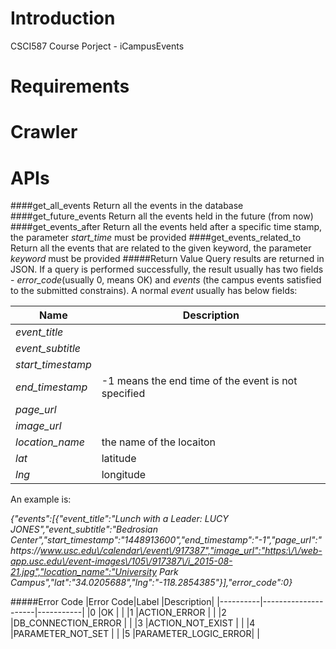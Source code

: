 # Introduction
CSCI587 Course Porject - iCampusEvents
# Requirements
# Crawler
# APIs
####get_all_events
Return all the events in the database
####get_future_events
Return all the events held in the future (from now)
####get_events_after
Return all the events held after a specific time stamp, the parameter _start_time_ must be provided
####get_events_related_to
Return all the events that are related to the given keyword, the parameter _keyword_ must be provided
#####Return Value
Query results are returned in JSON. If a query is performed successfully, the result usually has two fields - _error_code_(usually 0, means OK) and _events_ (the campus events satisfied to the submitted constrains). A normal _event_ usually has below fields:

|Name             |Description                                        |
|-----------------|---------------------------------------------------|
|_event_title_    |                                                   |
|_event_subtitle_ |                                                   |
|_start_timestamp_|                                                   |
|_end_timestamp_  |-1 means the end time of the event is not specified|
|_page_url_       |                                                   |
|_image_url_      |                                                   |
|_location_name_  |the name of the locaiton                           |
|_lat_            |latitude                                           |
|_lng_            |longitude                                          |

An example is:


_{"events":[{"event_title":"Lunch with a Leader: LUCY JONES","event_subtitle":"Bedrosian Center","start_timestamp":"1448913600","end_timestamp":"-1","page_url":"https:\/\/www.usc.edu\/calendar\/event\/917387","image_url":"https:\/\/web-app.usc.edu\/event-images\/105\/917387\/i_2015-08-21.jpg","location_name":"University Park Campus","lat":"34.0205688","lng":"-118.2854385"}],"error_code":0}_

#####Error Code
|Error Code|Label                |Description|
|----------|---------------------|-----------|
|0         |OK                   |           |
|1         |ACTION_ERROR         |           |
|2         |DB_CONNECTION_ERROR  |           |
|3         |ACTION_NOT_EXIST     |           |
|4         |PARAMETER_NOT_SET    |           |
|5         |PARAMETER_LOGIC_ERROR|           |
